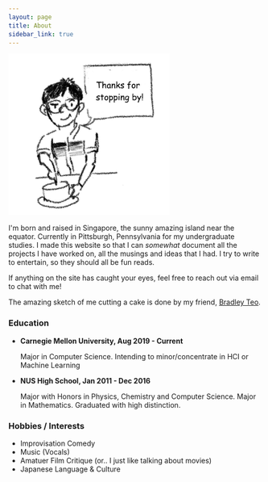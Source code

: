```yaml
---
layout: page
title: About
sidebar_link: true
---
```


<img style="align:center;height:20rem;padding-left:10rem,padding-right:10rem;" src="/assets/images/cut_cake.png" alt="display pic">

I'm born and raised in Singapore, the sunny amazing island near the equator. Currently in Pittsburgh, Pennsylvania for my undergraduate studies. I made this website so that I can *somewhat* document all the projects I have worked on, all the musings and ideas that I had. I try to write to entertain, so they should all be fun reads. 

If anything on the site has caught your eyes, feel free to reach out via email to chat with me! 

The amazing sketch of me cutting a cake is done by my friend, [Bradley Teo](https://www.linkedin.com/in/bradley-teo).

### Education

- **Carnegie Mellon University, Aug 2019 - Current**
 
    Major in Computer Science. Intending to minor/concentrate in HCI or Machine Learning

- **NUS High School, Jan 2011 - Dec 2016**
 
    Major with Honors in Physics, Chemistry and Computer Science. Major in Mathematics. Graduated with high distinction.

### Hobbies / Interests

- Improvisation Comedy 
- Music (Vocals)
- Amatuer Film Critique (or.. I just like talking about movies)
- Japanese Language & Culture
